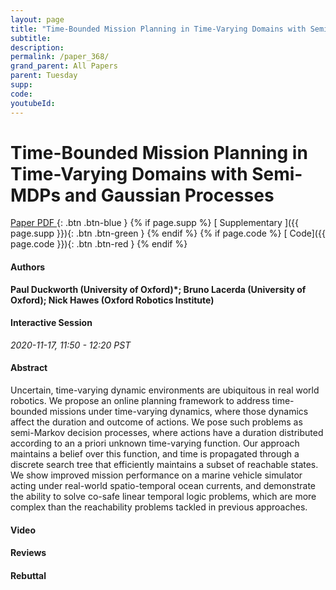 ```yaml
---
layout: page
title: "Time-Bounded Mission Planning in Time-Varying Domains with Semi-MDPs and Gaussian Processes"
subtitle: 
description:
permalink: /paper_368/
grand_parent: All Papers
parent: Tuesday
supp: 
code: 
youtubeId: 
---
```


# Time-Bounded Mission Planning in Time-Varying Domains with Semi-MDPs and Gaussian Processes

[<i class="fa fa-file-text-o" aria-hidden="true"></i> Paper PDF ](https://drive.google.com/file/d/1UlA5pxn6hE2zGdkCGnP25jxPVx-GhplA/view){: .btn .btn-blue } {% if page.supp %} [<i class="fa fa-file-text-o" aria-hidden="true"></i> Supplementary ]({{ page.supp }}){: .btn .btn-green } {% endif %} {% if page.code %} [<i class="fa fa-github" aria-hidden="true"></i> Code]({{ page.code }}){: .btn .btn-red }
{% endif %}

#### Authors
**Paul Duckworth (University of Oxford)*; Bruno Lacerda (University of Oxford); Nick Hawes (Oxford Robotics Institute)**

#### Interactive Session
*2020-11-17, 11:50 - 12:20 PST*

#### Abstract
Uncertain, time-varying dynamic environments are ubiquitous in real world robotics. We propose an online planning framework to address time-bounded missions under time-varying dynamics, where those dynamics affect the duration and outcome of actions. We pose such problems as semi-Markov decision processes, where actions have a duration distributed according to an a priori unknown time-varying function. Our approach maintains a belief over this function, and time is propagated through a discrete search tree that efficiently maintains a subset of reachable states. We show improved mission performance on a marine vehicle simulator acting under real-world spatio-temporal ocean currents, and demonstrate the ability to solve co-safe linear temporal logic problems, which are more complex than the reachability problems tackled in previous approaches.

#### Video 

#### Reviews

#### Rebuttal
